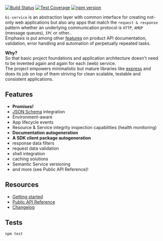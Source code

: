 [![Build Status](https://travis-ci.org/BohemiaInteractive/bi-service.svg?branch=master)](https://travis-ci.org/BohemiaInteractive/bi-service)  [![Test Coverage](https://codeclimate.com/github/BohemiaInteractive/bi-service/badges/coverage.svg)](https://codeclimate.com/github/BohemiaInteractive/bi-service/coverage) [![npm version](https://badge.fury.io/js/bi-service.svg)](https://www.npmjs.com/package/bi-service)  


`bi-service` is an abstraction layer with common interface for creating not-only web applications but also any apps that match the `request & response` pattern whether an underlying communication protocol is `HTTP`, `AMQP` (message queues), `IPC` or other..  
Emphasis is put among other [features](https://github.com/BohemiaInteractive/bi-service#features) on product API documentation, validation, error handling and automation of perpetually repeated tasks.

**Why?**  
So that basic project foundations and application architecture doesn't need to be invented again and again for each (web) service.  
The project empowers minimalistic but mature libraries like [express]() and does its job on top of them striving for clean scalable, testable and consistent applications.

Features
-------------------
* **Promises!**
* [JSON Schema](http://json-schema.org/) integration
* Environment-aware
* App lifecycle events
* Resource & Service integrity inspection capabilities (health monitoring)
* **Documentation autogeneration**
* **A SDK client package autogeneration**
* response data filters
* request data validation
* shell integration
* caching solutions
* Semantic Service versioning
* and more (see Public API Reference)!

Resources
-------------------
* [Getting started](https://bohemiainteractive.github.io/bi-service/tutorial-1.Getting-started.html)
* [Public API Reference](https://bohemiainteractive.github.io/bi-service/)
* [Changelog](./CHANGELOG.md)

Tests
-------------------

`npm test`

